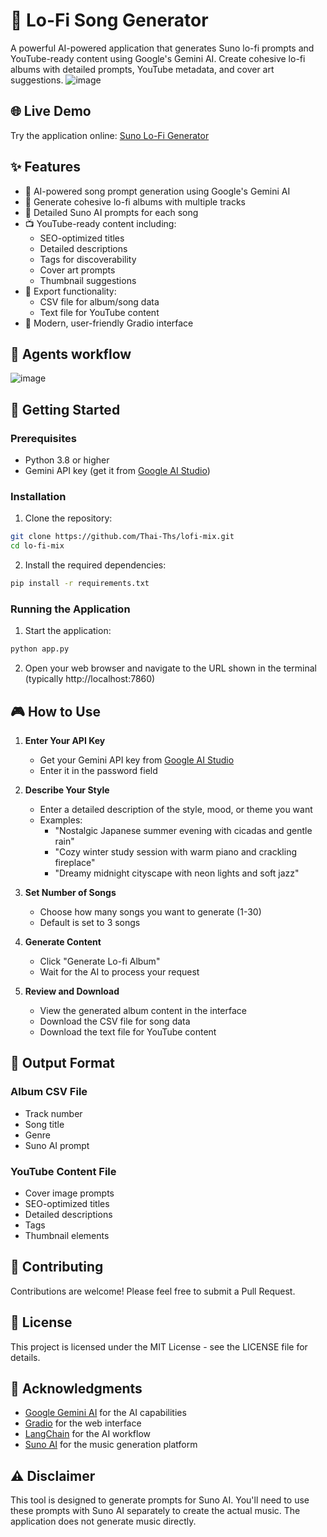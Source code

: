 # 🎵 Lo-Fi Song Generator

A powerful AI-powered application that generates Suno lo-fi prompts and YouTube-ready content using Google's Gemini AI. Create cohesive lo-fi albums with detailed prompts, YouTube metadata, and cover art suggestions.
![image](https://github.com/user-attachments/assets/4ad4e647-5382-4b48-a323-892e020cd7b7)

## 🌐 Live Demo

Try the application online: [Suno Lo-Fi Generator](https://huggingface.co/spaces/LKTs/suno-lofi-app)

## ✨ Features

- 🤖 AI-powered song prompt generation using Google's Gemini AI
- 🎼 Generate cohesive lo-fi albums with multiple tracks
- 📝 Detailed Suno AI prompts for each song
- 📺 YouTube-ready content including:
  - SEO-optimized titles
  - Detailed descriptions
  - Tags for discoverability
  - Cover art prompts
  - Thumbnail suggestions
- 💾 Export functionality:
  - CSV file for album/song data
  - Text file for YouTube content
- 🎨 Modern, user-friendly Gradio interface

## 👷 Agents workflow

![image](https://github.com/user-attachments/assets/8af2ddcb-c5a6-452b-a7e4-a151efdb4652)

## 🚀 Getting Started

### Prerequisites

- Python 3.8 or higher
- Gemini API key (get it from [Google AI Studio](https://makersuite.google.com/app/apikey))

### Installation

1. Clone the repository:
```bash
git clone https://github.com/Thai-Ths/lofi-mix.git
cd lo-fi-mix
```

2. Install the required dependencies:
```bash
pip install -r requirements.txt
```

### Running the Application

1. Start the application:
```bash
python app.py
```

2. Open your web browser and navigate to the URL shown in the terminal (typically http://localhost:7860)

## 🎮 How to Use

1. **Enter Your API Key**
   - Get your Gemini API key from [Google AI Studio](https://makersuite.google.com/app/apikey)
   - Enter it in the password field

2. **Describe Your Style**
   - Enter a detailed description of the style, mood, or theme you want
   - Examples:
     - "Nostalgic Japanese summer evening with cicadas and gentle rain"
     - "Cozy winter study session with warm piano and crackling fireplace"
     - "Dreamy midnight cityscape with neon lights and soft jazz"

3. **Set Number of Songs**
   - Choose how many songs you want to generate (1-30)
   - Default is set to 3 songs

4. **Generate Content**
   - Click "Generate Lo-fi Album"
   - Wait for the AI to process your request

5. **Review and Download**
   - View the generated album content in the interface
   - Download the CSV file for song data
   - Download the text file for YouTube content

## 📝 Output Format

### Album CSV File
- Track number
- Song title
- Genre
- Suno AI prompt

### YouTube Content File
- Cover image prompts
- SEO-optimized titles
- Detailed descriptions
- Tags
- Thumbnail elements

## 🤝 Contributing

Contributions are welcome! Please feel free to submit a Pull Request.

## 📄 License

This project is licensed under the MIT License - see the LICENSE file for details.

## 🙏 Acknowledgments

- [Google Gemini AI](https://deepmind.google/technologies/gemini/) for the AI capabilities
- [Gradio](https://gradio.app/) for the web interface
- [LangChain](https://www.langchain.com/) for the AI workflow
- [Suno AI](https://suno.ai/) for the music generation platform

## ⚠️ Disclaimer

This tool is designed to generate prompts for Suno AI. You'll need to use these prompts with Suno AI separately to create the actual music. The application does not generate music directly.
